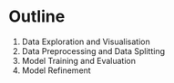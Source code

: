 Outline
=======================

1. Data Exploration and Visualisation
2. Data Preprocessing and Data Splitting
3. Model Training and Evaluation
4. Model Refinement